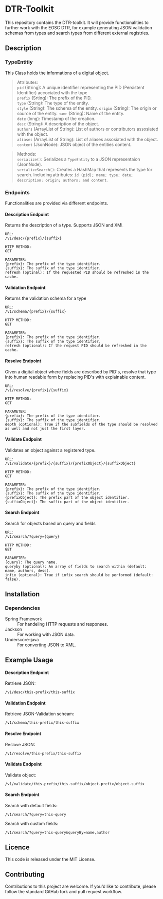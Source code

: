 # DTR-Toolkit
This repository contains the DTR-toolkit. It will provide functionalities to further work with the EOSC DTR, for example generating JSON validation schemas from types and search types from different external registries.

## Description

### TypeEntitiy
This Class holds the informations of a digital object.
>Attributes:    
```pid``` (String): A unique identifier representing the PID (Persistent Identifier) accociated with the type  
```prefix``` (Srting):  The prefix of the PID.  
```type``` (String):    The type of the entity.  
```style``` (String):    The schema of the entity.
```origin``` (String):  The origin or source of the entity.
```name``` (String): Name of the entity.  
```date``` (long): Timestamp of the creation.  
```desc``` (String): A description of the object.  
```authors``` (ArrayList of String): List of authors or contributors assosiated with the object.  
```aliases``` (ArrayList of String): List of aliases assosiated with the  object.  
```content``` (JsonNode): JSON object of the entities content.

>Methods:  
```serialize()```: Serializes a ```TypeEntity``` to a JSON representaion (JsonNode).  
```serializeSearch()```: Creates a HashMap that represents the  type for search. Including attributes: ```id (pid); name; type; date; description; origin; authors; and content```.

### Endpoints
Functionalities are provided via different endpoints.

#### Description Endpoint

Returns the description of a type. Supports JSON and XMl.
```
URL:  
/v1/desc/{prefix}/{suffix}  

HTTP METHOD:  
GET

PARAMETER:  
{prefix}: The prefix of the type identifier.  
{suffix}: The suffix of the type identifier.  
refresh (optinal): If the requested PID should be refreshed in the cache.
```

#### Validation Endpoint

Returns the validation schema for a type
```
URL:  
/v1/schema/{prefix}/{suffix}

HTTP METHOD:  
GET

PARAMETER:  
{prefix}: The prefix of the type identifier.  
{suffix}: The suffix of the type identifier.  
refresh (optional): If the request PID should be refreshed in the cache.
```

#### Resolve Endpoint
Given a digital object where fields are described by PID's, resolve that type into human readable form by replacing PID's with 
explainable content.

```
URL:  
/v1/resolve/{prefix}/{suffix}

HTTP METHOD:  
GET

PARAMETER:  
{prefix}: The prefix of the type identifier.  
{suffix}: The suffix of the type identifier.  
depth (optional): True if the subfields of the type should be resolved as well and not just the first layer. 
```

#### Validate Endpoint

Validates an object against a registered type.

```
URL:  
/v1/validate/{prefix}/{suffix}/{prefixObject}/{suffixObject}

HTTP METHOD:  
GET

PARAMETER:  
{prefix}: The prefix of the type identifier.  
{suffix}: The suffix of the type identifier.  
{prefixObject}: The prefix part of the object identifier.  
{suffixObject}: The suffix part of the object identifier.
```


#### Search Endpoint

Search for objects based on query and fields

```
URL:  
/v1/search/?query={query}

HTTP METHOD:  
GET

PARAMETER:  
{query}: The query name.  
queryby (optional): An array of fields to search within (default: name, authors, desc).  
infix (optional): True if infix search should be performed (default: false).  
```

## Installation

### Dependencies

<dl>
    <dt>Spring Framework</dt>
    <dd>For handeling HTTP requests and responses.</dd>
    <dt>Jackson</dt>
    <dd>For working with JSON data.</dd>
    <dt>Underscore-java</dt>
    <dd>For converting JSON to XML.</dd>
</dl>

## Example Usage

#### Description Endpoint

Retrieve JSON:  
```
/v1/desc/this-prefix/this-suffix
```

#### Validation Endpoint

Retrieve JSON-Validation scheam:  
```
/v1/schema/this-prefix/this-suffix
```

#### Resolve Endpoint

Reslove JSON:  
```
/v1/resolve/this-prefix/this-suffix
```

#### Validate Endpoint

Validate object:  
```
/v1/validate/this-prefix/this-suffix/object-prefix/object-suffix
```

#### Search Endpoint

Search with default fields:  
```
/v1/search/?query=this-query
```

Search with custom fields:  
```
/v1/search/?query=this-query&queryBy=name,author
```


## Licence
This code is released under the MIT License.


## Contributing
Contributions to this project are welcome. If you'd like to contribute, please follow the standard GitHub fork and pull request workflow.

